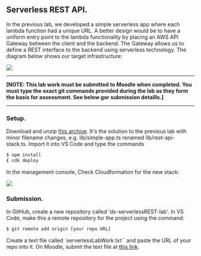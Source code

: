 ## Serverless REST API.

In the previous lab, we developed a simple serverless app where each lambda function had a unique URL. A better design would be to have a uniform entry point to the lambda functionality by placing an AWS API Gateway between the client and the backend. The Gateway allows us to define a REST interface to the backend using serverless technology. The diagram below shows our target infrastructure:

![][threetier]

-------------------------

__[NOTE: This lab work must be submitted to Moodle when completed. You must type the exact git commands provided during the lab as they form the basis for assessment. See below gor submission detaills.]__

-----------------------------


### Setup.

Download and unzip [this archive][start]. It's the solution to the previous lab with minor filename changes, e.g. lib/simple-app.ts renamed lib/rest-api-stack.ts. Import it into VS Code and type the commands
~~~bash
$ npm install
£ cdk deploy
~~~
In the management console, Check Cloudformation for the new stack:

![][stack]

### Submission.

In GitHub, create a new repository called 'ds-serverlessREST-lab'. In VS Code, make this a remote repository for the project using the command:
~~~bash
$ git remote add origin [your repo URL]
~~~

Create a text file called `serverlessLabWork.txt`` and paste the URL of your repo into it. On Moodle, submit the text file at [this link][submit].


[submit]: https://moodle.wit.ie/course/view.php?id=200513&section=1
[start]: ./img/start.zip
[stack]: ./img/stack.png
[threetier]: ./img/threetier.png
[submit]: https://moodle.wit.ie/course/view.php?id=199949&section=1
